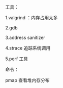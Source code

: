 工具：

1.valgrind ：内存占用太多

2.gdb

3.address sanitizer

4.strace 追踪系统调用

5.perf 工具

命令：

 pmap 查看堆内存分布



